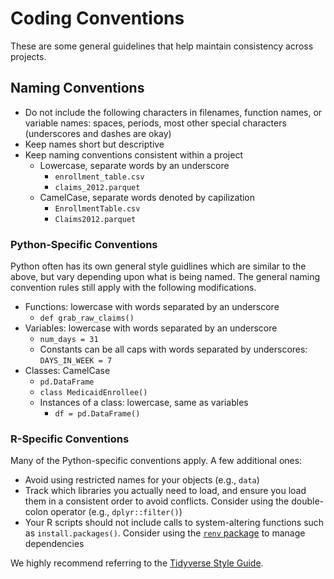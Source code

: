 # Coding Conventions

These are some general guidelines that help maintain consistency across projects.

## Naming Conventions

- Do not include the following characters in filenames, function names, or variable names: spaces, periods, most other special characters (underscores and dashes are okay)
- Keep names short but descriptive
- Keep naming conventions consistent within a project
    - Lowercase, separate words by an underscore
        - `enrollment_table.csv`
        - `claims_2012.parquet`
    - CamelCase, separate words denoted by capilization
        - `EnrollmentTable.csv`
        - `Claims2012.parquet`

### Python-Specific Conventions

Python often has its own general style guidlines which are similar to the above, but vary depending upon what is being named. The general naming convention rules still apply with the following modifications.

- Functions: lowercase with words separated by an underscore
    - `def grab_raw_claims()`
- Variables: lowercase with words separated by an underscore
    - `num_days = 31`
    - Constants can be all caps with words separated by underscores: `DAYS_IN_WEEK = 7`
- Classes: CamelCase
    - `pd.DataFrame`
    - `class MedicaidEnrollee()`
    - Instances of a class: lowercase, same as variables
        - `df = pd.DataFrame()`

### R-Specific Conventions

Many of the Python-specific conventions apply. A few additional ones:

- Avoid using restricted names for your objects (e.g., `data`)
- Track which libraries you actually need to load, and ensure you load them in a consistent order to avoid conflicts. Consider using the double-colon operator (e.g., `dplyr::filter()`)
- Your R scripts should not include calls to system-altering functions such as `install.packages()`. Consider using the [`renv` package](https://rstudio.github.io/renv/) to manage dependencies

We highly recommend referring to the [Tidyverse Style Guide](https://style.tidyverse.org).
